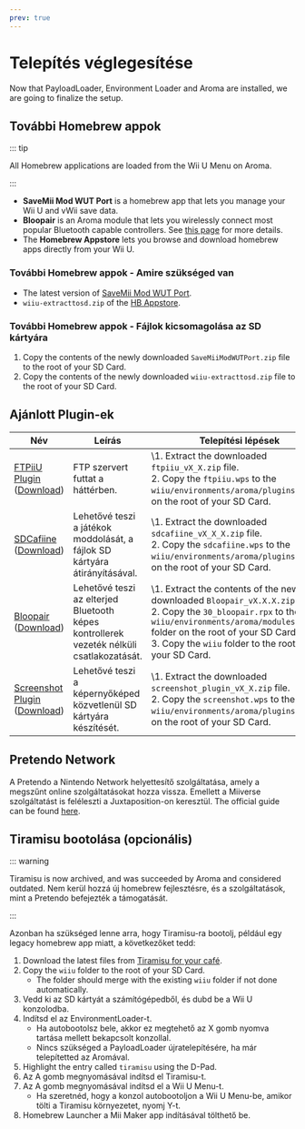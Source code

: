```yaml
---
prev: true
---
```


# Telepítés véglegesítése

Now that PayloadLoader, Environment Loader and Aroma are installed, we are going to finalize the setup.

## További Homebrew appok

::: tip

All Homebrew applications are loaded from the Wii U Menu on Aroma.

:::

- **SaveMii Mod WUT Port** is a homebrew app that lets you manage your Wii U and vWii save data.
- **Bloopair** is an Aroma module that lets you wirelessly connect most popular Bluetooth capable controllers. See [this page](https://gbatemp.net/threads/bloopair-connect-controllers-from-other-consoles-natively.594289/) for more details.
- The **Homebrew Appstore** lets you browse and download homebrew apps directly from your Wii U.

### További Homebrew appok - Amire szükséged van

- The latest version of [SaveMii Mod WUT Port](https://wiiu.cdn.fortheusers.org/zips/SaveMiiModWUTPort.zip).
- `wiiu-extracttosd.zip` of the [HB Appstore](https://github.com/fortheusers/hb-appstore/releases/).

### További Homebrew appok - Fájlok kicsomagolása az SD kártyára

1. Copy the contents of the newly downloaded `SaveMiiModWUTPort.zip` file to the root of your SD Card.
2. Copy the contents of the newly downloaded `wiiu-extracttosd.zip` file to the root of your SD Card.

## Ajánlott Plugin-ek

| Név                                                                                                                                                   | Leírás                                                                                                   | Telepítési lépések                                                                                                                                                                                                                                                                                                                                              |
| ----------------------------------------------------------------------------------------------------------------------------------------------------- | -------------------------------------------------------------------------------------------------------- | --------------------------------------------------------------------------------------------------------------------------------------------------------------------------------------------------------------------------------------------------------------------------------------------------------------------------------------------------------------- |
| [FTPiiU Plugin](https://github.com/wiiu-env/ftpiiu_plugin/) ([Download](https://github.com/wiiu-env/ftpiiu_plugin/releases))       | FTP szervert futtat a háttérben.                                                         | \1. Extract the downloaded `ftpiiu_vX_X.zip` file. <br> 2. Copy the `ftpiiu.wps` to the `wiiu/environments/aroma/plugins` folder on the root of your SD Card.                                                                                                                                   |
| [SDCafiine](https://github.com/wiiu-env/sdcafiine_plugin/) ([Download](https://github.com/wiiu-env/sdcafiine_plugin/releases))     | Lehetővé teszi a játékok moddolását, a fájlok SD kártyára átirányításával.               | \1. Extract the downloaded `sdcafiine_vX_X_X.zip` file. <br> 2. Copy the `sdcafiine.wps` to the `wiiu/environments/aroma/plugins` folder on the root of your SD Card.                                                                                                                           |
| [Bloopair](https://github.com/GaryOderNichts/Bloopair/) ([Download](https://github.com/GaryOderNichts/Bloopair/releases))          | Lehetővé teszi az elterjed Bluetooth képes kontrollerek vezeték nélküli csatlakozatását. | \1. Extract the contents of the newly downloaded `Bloopair_vX.X.X.zip` file. <br> 2. Copy the `30_bloopair.rpx` to the `wiiu/environments/aroma/modules/setup/` folder on the root of your SD Card. <br> 3. Copy the `wiiu` folder to the root of your SD Card. |
| [Screenshot Plugin](https://github.com/wiiu-env/ScreenshotWUPS/) ([Download](https://github.com/wiiu-env/ScreenshotWUPS/releases)) | Lehetővé teszi a képernyőképed közvetlenül SD kártyára készítését.                       | \1. Extract the downloaded `screenshot_plugin_vX_X.zip` file. <br> 2. Copy the `screenshot.wps` to the `wiiu/environments/aroma/plugins` folder on the root of your SD Card.                                                                                                                    |

## Pretendo Network

A Pretendo a Nintendo Network helyettesítő szolgáltatása, amely a megszűnt online szolgáltatásokat hozza vissza. Emellett a Miiverse szolgáltatást is feléleszti a Juxtaposition-on keresztül. The official guide can be found [here](https://pretendo.network/docs/install/wiiu).

## Tiramisu bootolása (opcionális)

::: warning

Tiramisu is now archived, and was succeeded by Aroma and considered outdated. Nem kerül hozzá új homebrew fejlesztésre, és a szolgáltatások, mint a Pretendo befejezték a támogatását.

:::

Azonban ha szükséged lenne arra, hogy Tiramisu-ra bootolj, például egy legacy homebrew app miatt, a következőket tedd:

1. Download the latest files from [Tiramisu for your café](https://tiramisu.foryour.cafe).
2. Copy the `wiiu` folder to the root of your SD Card.
   - The folder should merge with the existing `wiiu` folder if not done automatically.
3. Vedd ki az SD kártyát a számítógépedből, és dubd be a Wii U konzolodba.
4. Indítsd el az EnvironmentLoader-t.
   - Ha autobootolsz bele, akkor ez megtehető az X gomb nyomva tartása mellett bekapcsolt konzollal.
   - Nincs szükséged a PayloadLoader újratelepítésére, ha már telepítetted az Aromával.
5. Highlight the entry called `tiramisu` using the D-Pad.
6. Az A gomb megnyomásával indítsd el Tiramisu-t.
7. Az A gomb megnyomásával indítsd el a Wii U Menu-t.
   - Ha szeretnéd, hogy a konzol autobootoljon a Wii U Menu-be, amikor tölti a Tiramisu környezetet, nyomj Y-t.
8. Homebrew Launcher a Mii Maker app indításával tölthető be.
